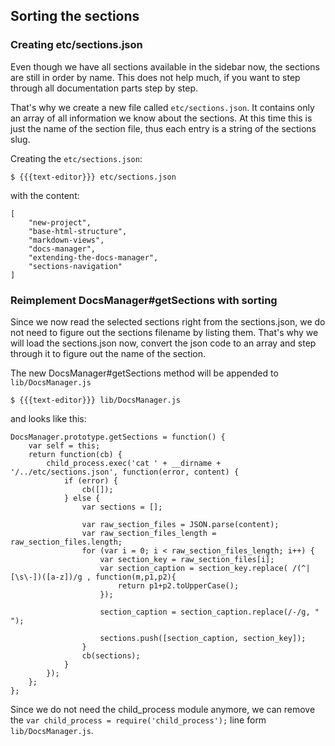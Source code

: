 ## Sorting the sections

### Creating etc/sections.json

Even though we have all sections available in the sidebar now, the
sections are still in order by name. This does not help much, if you
want to step through all documentation parts step by step.

That's why we create a new file called `etc/sections.json`. It contains only
an array of all information we know about the sections. At this time this
is just the name of the section file, thus each entry is a string of the
sections slug.

Creating the `etc/sections.json`:

    $ {{{text-editor}}} etc/sections.json

with the content:

    [
        "new-project",
        "base-html-structure",
        "markdown-views",
        "docs-manager",
        "extending-the-docs-manager",
        "sections-navigation"
    ]

### Reimplement DocsManager#getSections with sorting

Since we now read the selected sections right from the sections.json, we do
not need to figure out the sections filename by listing them. That's why we
will load the sections.json now, convert the json code to an array and step
through it to figure out the name of the section.

The new DocsManager#getSections method will be appended to `lib/DocsManager.js`

    $ {{{text-editor}}} lib/DocsManager.js

and looks like this:

    DocsManager.prototype.getSections = function() {
        var self = this;
        return function(cb) {
            child_process.exec('cat ' + __dirname + '/../etc/sections.json', function(error, content) {
                if (error) {
                    cb([]);
                } else {
                    var sections = [];
                
                    var raw_section_files = JSON.parse(content);
                    var raw_section_files_length = raw_section_files.length;
                    for (var i = 0; i < raw_section_files_length; i++) {
                        var section_key = raw_section_files[i];
                        var section_caption = section_key.replace( /(^|[\s\-])([a-z])/g , function(m,p1,p2){
                            return p1+p2.toUpperCase();
                        });
                        
                        section_caption = section_caption.replace(/-/g, " ");
                        
                        sections.push([section_caption, section_key]);
                    }
                    cb(sections);
                }
            });
        };
    };

Since we do not need the child_process module anymore, we can remove the
`var child_process = require('child_process');` line form `lib/DocsManager.js`.
